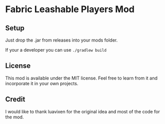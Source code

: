 # Fabric Leashable Players Mod

## Setup

Just drop the .jar from releases into your mods folder.

If your a developer you can use `./gradlew build`

## License

This mod is available under the MIT license. Feel free to learn from it and incorporate it in your own projects.

## Credit

I would like to thank luavixen for the original idea and most of the code for the mod.
